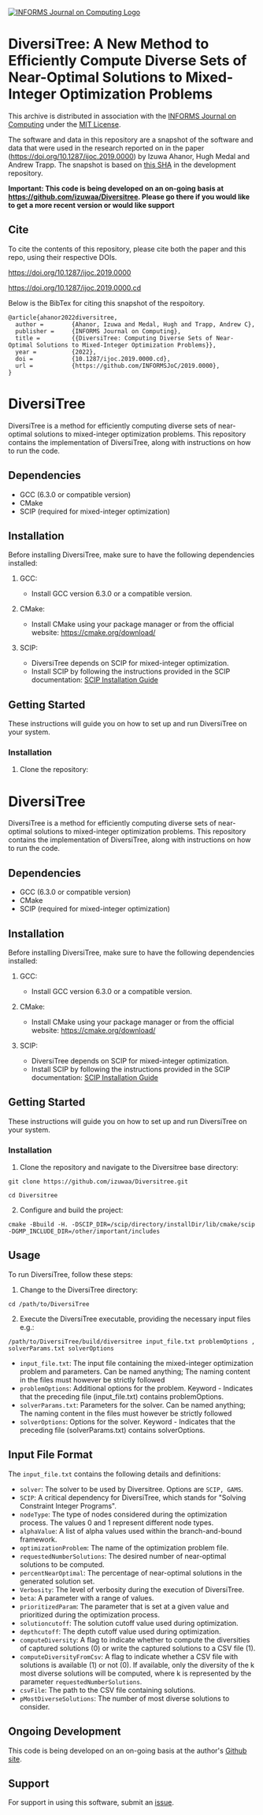 [![INFORMS Journal on Computing Logo](https://INFORMSJoC.github.io/logos/INFORMS_Journal_on_Computing_Header.jpg)](https://pubsonline.informs.org/journal/ijoc)

# DiversiTree: A New Method to Efficiently Compute Diverse Sets of Near-Optimal Solutions to Mixed-Integer Optimization Problems

This archive is distributed in association with the [INFORMS Journal on
Computing](https://pubsonline.informs.org/journal/ijoc) under the [MIT License](LICENSE).

The software and data in this repository are a snapshot of the software and data
that were used in the research reported on in the paper (https://doi.org/10.1287/ijoc.2019.0000) by Izuwa Ahanor, Hugh Medal and Andrew Trapp.
The snapshot is based on 
[this SHA](https://github.com/izuwaa/Diversitree/commit/a9f459bc73bc2eba8956623aad7d79cf16ea0c08) 
in the development repository. 

**Important: This code is being developed on an on-going basis at 
https://github.com/izuwaa/Diversitree. Please go there if you would like to
get a more recent version or would like support**

## Cite

To cite the contents of this repository, please cite both the paper and this repo, using their respective DOIs.

https://doi.org/10.1287/ijoc.2019.0000

https://doi.org/10.1287/ijoc.2019.0000.cd

Below is the BibTex for citing this snapshot of the respoitory.

```
@article{ahanor2022diversitree,
  author =        {Ahanor, Izuwa and Medal, Hugh and Trapp, Andrew C},
  publisher =     {INFORMS Journal on Computing},
  title =         {{DiversiTree: Computing Diverse Sets of Near-Optimal Solutions to Mixed-Integer Optimization Problems}},
  year =          {2022},
  doi =           {10.1287/ijoc.2019.0000.cd},
  url =           {https://github.com/INFORMSJoC/2019.0000},
}  
```

# DiversiTree

DiversiTree is a method for efficiently computing diverse sets of near-optimal solutions to mixed-integer optimization problems. This repository contains the implementation of DiversiTree, along with instructions on how to run the code.

## Dependencies

- GCC (6.3.0 or compatible version)
- CMake
- SCIP (required for mixed-integer optimization)

## Installation

Before installing DiversiTree, make sure to have the following dependencies installed:

1. GCC:
   - Install GCC version 6.3.0 or a compatible version.

2. CMake:
   - Install CMake using your package manager or from the official website: https://cmake.org/download/

3. SCIP:
   - DiversiTree depends on SCIP for mixed-integer optimization.
   - Install SCIP by following the instructions provided in the SCIP documentation: [SCIP Installation Guide](https://www.scipopt.org/doc-7.0.3/html/install.php)

## Getting Started

These instructions will guide you on how to set up and run DiversiTree on your system.

### Installation

1. Clone the repository:
# DiversiTree

DiversiTree is a method for efficiently computing diverse sets of near-optimal solutions to mixed-integer optimization problems. This repository contains the implementation of DiversiTree, along with instructions on how to run the code.

## Dependencies

- GCC (6.3.0 or compatible version)
- CMake
- SCIP (required for mixed-integer optimization)

## Installation

Before installing DiversiTree, make sure to have the following dependencies installed:

1. GCC:
   - Install GCC version 6.3.0 or a compatible version.

2. CMake:
   - Install CMake using your package manager or from the official website: https://cmake.org/download/

3. SCIP:
   - DiversiTree depends on SCIP for mixed-integer optimization.
   - Install SCIP by following the instructions provided in the SCIP documentation: [SCIP Installation Guide](https://www.scipopt.org/doc-7.0.3/html/install.php)

## Getting Started

These instructions will guide you on how to set up and run DiversiTree on your system.

### Installation

1. Clone the repository and navigate to the Diversitree base directory:
```
git clone https://github.com/izuwaa/Diversitree.git

cd Diversitree

```

2. Configure and build the project:

```
cmake -Bbuild -H. -DSCIP_DIR=/scip/directory/installDir/lib/cmake/scip -DGMP_INCLUDE_DIR=/other/important/includes

```


## Usage

To run DiversiTree, follow these steps:

1. Change to the DiversiTree directory:

```
cd /path/to/DiversiTree
```


2. Execute the DiversiTree executable, providing the necessary input files e.g.:

```
/path/to/DiversiTree/build/diversitree input_file.txt problemOptions , solverParams.txt solverOptions
```


- `input_file.txt`: The input file containing the mixed-integer optimization problem and parameters. Can be named anything; The naming content in the files must however be strictly followed
- `problemOptions`: Additional options for the problem. Keyword - Indicates that the preceding file (input_file.txt) contains problemOptions.
- `solverParams.txt`: Parameters for the solver. Can be named anything; The naming content in the files must however be strictly followed
- `solverOptions`: Options for the solver. Keyword - Indicates that the preceding file (solverParams.txt) contains solverOptions.


## Input File Format

The `input_file.txt` contains the following details and definitions:

- `solver`: The solver to be used by Diversitree. Options are `SCIP, GAMS`.
- `SCIP`: A critical dependency for DiversiTree, which stands for "Solving Constraint Integer Programs".
- `nodeType`: The type of nodes considered during the optimization process. The values 0 and 1 represent different node types.
- `alphaValue`: A list of alpha values used within the branch-and-bound framework.
- `optimizationProblem`: The name of the optimization problem file.
- `requestedNumberSolutions`: The desired number of near-optimal solutions to be computed.
- `percentNearOptimal`: The percentage of near-optimal solutions in the generated solution set.
- `Verbosity`: The level of verbosity during the execution of DiversiTree.
- `beta`: A parameter with a range of values.
- `prioritizedParam`: The parameter that is set at a given value and prioritized during the optimization process.
- `solutioncutoff`: The solution cutoff value used during optimization.
- `depthcutoff`: The depth cutoff value used during optimization.
- `computeDiversity`: A flag to indicate whether to compute the diversities of captured solutions (0) or write the captured solutions to a CSV file (1).
- `computeDiversityFromCsv`: A flag to indicate whether a CSV file with solutions is available (1) or not (0). If available, only the diversity of the k most diverse solutions will be computed, where k is represented by the parameter `requestedNumberSolutions`.
- `csvFile`: The path to the CSV file containing solutions.
- `pMostDiverseSolutions`: The number of most diverse solutions to consider.


## Ongoing Development

This code is being developed on an on-going basis at the author's
[Github site](https://github.com/izuwaa/Diversitree).

## Support

For support in using this software, submit an
[issue](https://github.com/izuwaa/Diversitree/issues/new).
